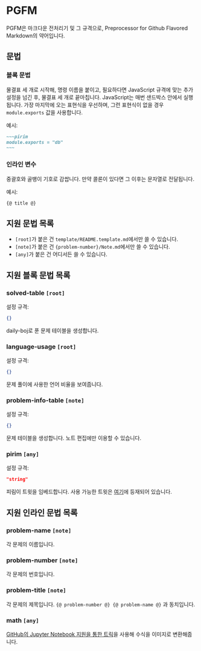 # PGFM

PGFM은 마크다운 전처리기 및 그 규격으로, Preprocessor for Github Flavored Markdown의 약어입니다.

## 문법

### 블록 문법

물결표 세 개로 시작해, 명령 이름을 붙이고, 필요하다면 JavaScript 규격에 맞는 추가 설정을 넘긴 후, 물결표 세 개로 끝마칩니다. JavaScript는 매번 샌드박스 안에서 실행됩니다. 가장 마지막에 오는 표현식을 우선하며, 그런 표현식이 없을 경우 `module.exports` 값을 사용합니다.

예시:

```markdown
~~~pirim
module.exports = "db"
~~~
```

### 인라인 변수

중괄호와 골뱅이 기호로 감쌉니다. 만약 콜론이 있다면 그 이후는 문자열로 전달됩니다.

예시:

```markdown
{@ title @}
```

## 지원 문법 목록

- `[root]`가 붙은 건 `template/README.template.md`에서만 쓸 수 있습니다.
- `[note]`가 붙은 건 `{problem-number}/Note.md`에서만 쓸 수 있습니다.
- `[any]`가 붙은 건 어디서든 쓸 수 있습니다.

## 지원 블록 문법 목록

### solved-table `[root]`

설정 규격:

```json
{}
```

daily-boj로 푼 문제 테이블을 생성합니다.

### language-usage `[root]`

설정 규격:

```json
{}
```

문제 풀이에 사용한 언어 비율을 보여줍니다.

### problem-info-table `[note]`

설정 규격:

```json
{}
```

문제 테이블을 생성합니다.
노트 편집에만 이용할 수 있습니다.

### pirim `[any]`

설정 규격:

```json
"string"
```

피림이 트윗을 임베드합니다. 사용 가능한 트윗은 [여기](./Pirim.md)에 등재되어 있습니다.

## 지원 인라인 문법 목록

### problem-name `[note]`

각 문제의 이름입니다.

### problem-number `[note]`

각 문제의 번호입니다.

### problem-title `[note]`

각 문제의 제목입니다.
`{@ problem-number @} {@ problem-name @}` 과 동치입니다.

### math `[any]`

[GitHub의 Jupyter Notebook 지원을 통한 트릭](https://gist.github.com/a-rodin/fef3f543412d6e1ec5b6cf55bf197d7b)을 사용해 수식을 이미지로 변환해줍니다.
